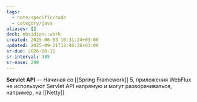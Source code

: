 ```yaml
---
tags:
  - note/specific/code
  - category/java
aliases: []
deck: obsidian::work
created: 2025-06-03 10:31:24+03:00
updated: 2025-09-21T12:46:26+03:00
sr-due: 2026-10-11
sr-interval: 385
sr-ease: 290
---
```


**Servlet API**
—
Начиная со [[Spring Framework]] 5, приложения WebFlux не используют Servlet API напрямую и могут разворачиваться, например, на [[Netty]]
